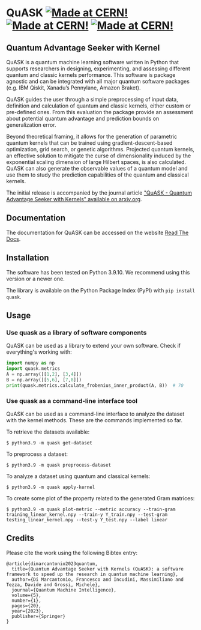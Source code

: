 # QuASK  [![Made at CERN!](https://img.shields.io/badge/CERN-CERN%20openlab-brightgreen)](https://openlab.cern/) [![Made at CERN!](https://img.shields.io/badge/CERN-Open%20Source-%232980b9.svg)](https://home.cern) [![Made at CERN!](https://img.shields.io/badge/CERN-QTI-blue)](https://quantum.cern/our-governance)

## Quantum Advantage Seeker with Kernel

QuASK is a quantum machine learning software written in Python that 
supports researchers in designing, experimenting, and assessing 
different quantum and classic kernels performance. This software 
is package agnostic and can be integrated with all major quantum 
software packages (e.g. IBM Qiskit, Xanadu’s Pennylane, Amazon Braket).

QuASK guides the user through a simple preprocessing of input data, 
definition and calculation of quantum and classic kernels, 
either custom or pre-defined ones. From this evaluation the package 
provide an assessment about potential quantum advantage and prediction 
bounds on generalization error.

Beyond theoretical framing, it allows for the generation of parametric
quantum kernels that can be trained using gradient-descent-based 
optimization, grid search, or genetic algorithms. Projected quantum 
kernels, an effective solution to mitigate the curse of dimensionality 
induced by the exponential scaling dimension of large Hilbert spaces,
is also calculated. QuASK can also generate the observable values of
a quantum model and use them to study the prediction capabilities of
the quantum and classical kernels.

The initial release is accompanied by the journal article ["QuASK - Quantum
Advantage Seeker with Kernels" available on arxiv.org](https://arxiv.org/abs/2206.15284).

## Documentation

The documentation for QuASK can be accessed on the website [Read The Docs](https://quask.readthedocs.io/en/latest/index.html).

## Installation

The software has been tested on Python 3.9.10. We recommend using this version or a newer one. 

The library is available on the Python Package Index (PyPI) with ```pip install quask```.

## Usage

### Use quask as a library of software components

QuASK can be used as a library to extend your own software. Check if everything's working with:

```python
import numpy as np
import quask.metrics
A = np.array([[1,2], [3,4]])
B = np.array([[5,6], [7,8]])
print(quask.metrics.calculate_frobenius_inner_product(A, B))  # 70
```

### Use quask as a command-line interface tool

QuASK can be used as a command-line interface to analyze the dataset with the
kernel methods. These are the commands implemented so far.

To retrieve the datasets available:

    $ python3.9 -m quask get-dataset

To preprocess a dataset:

    $ python3.9 -m quask preprocess-dataset

To analyze a dataset using quantum and classical kernels:

    $ python3.9 -m quask apply-kernel

To create some plot of the property related to the generated Gram matrices:

    $ python3.9 -m quask plot-metric --metric accuracy --train-gram training_linear_kernel.npy --train-y Y_train.npy --test-gram testing_linear_kernel.npy --test-y Y_test.npy --label linear


## Credits

Please cite the work using the following Bibtex entry:

```text
@article{dimarcantonio2023quantum,
  title={Quantum Advantage Seeker with Kernels (QuASK): a software framework to speed up the research in quantum machine learning},
  author={Di Marcantonio, Francesco and Incudini, Massimiliano and Tezza, Davide and Grossi, Michele},
  journal={Quantum Machine Intelligence},
  volume={5},
  number={1},
  pages={20},
  year={2023},
  publisher={Springer}
}
```
